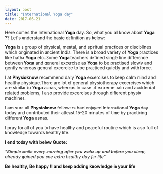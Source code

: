 ```yaml
---
layout: post
title: "International Yoga day"
date: 2017-06-21
---
```



Here comes the International  **Yoga** day. So, what you all know about **Yoga** ?? Let's understand the basic definition as below:

**Yoga** is a group of physical, mental, and spiritual practices or disciplines which originated in ancient India. There is a broad variety of **Yoga** practices like hatha **Yoga** etc..Some **Yoga** teachers defined single line difference between **Yoga** and general excercise as **Yoga** to be practised slowly and gently whereas general excercise to be practiced quickly and with force.

 I at **Physioknow** recommend daily **Yoga** excercises to keep calm mind and healthy physique.There are lot of general physiotherapy excercises which are similar to **Yoga** asnas, whereas in case of extreme pain and accidental related problems, I also provide excercises through different physio machines.

I am sure all **Physioknow** followers had enjoyed International **Yoga** day today and contributed their atleast 15-20 minutes of time by practicing different **Yoga** asnas.

I pray for all of you to have healthy and peaceful routine which is also full of knowledge towards healthy life.

**I end today with below Quote:**

*"Simple smile every morning after you wake up and before you sleep, already gained you one extra healthy day for life"*

**Be healthy, Be happy !! and keep adding knowledge in your life**




